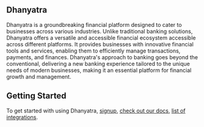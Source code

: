 ## Dhanyatra
Dhanyatra is a groundbreaking financial platform designed to cater to businesses across various industries. Unlike traditional banking solutions, Dhanyatra offers a versatile and accessible financial ecosystem accessible across different platforms. It provides businesses with innovative financial tools and services, enabling them to efficiently manage transactions, payments, and finances. Dhanyatra's approach to banking goes beyond the conventional, delivering a new banking experience tailored to the unique needs of modern businesses, making it an essential platform for financial growth and management.

## Getting Started

To get started with using Dhanyatra, [signup](https://dhanyatra.brighthustle.in), [check out our docs](https://docs.dhanyatra.brighthustle.in/), [list of integrations](https://docs.dhanyatra.brighthustle.in/integrations/).

